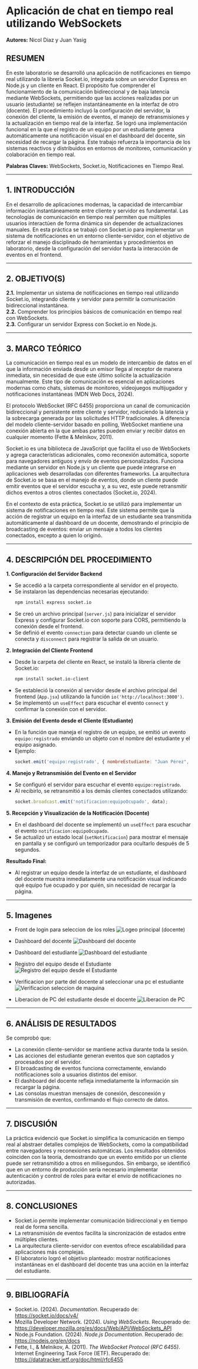 # Aplicación de chat en tiempo real utilizando WebSockets

**Autores:** Nicol Diaz y Juan Yasig  

## RESUMEN

En este laboratorio se desarrolló una aplicación de notificaciones en tiempo real utilizando la librería Socket.io, integrada sobre un servidor Express en Node.js y un cliente en React. El propósito fue comprender el funcionamiento de la comunicación bidireccional y de baja latencia mediante WebSockets, permitiendo que las acciones realizadas por un usuario (estudiante) se reflejen instantáneamente en la interfaz de otro (docente). El procedimiento incluyó la configuración del servidor, la conexión del cliente, la emisión de eventos, el manejo de retransmisiones y la actualización en tiempo real de la interfaz. Se logró una implementación funcional en la que el registro de un equipo por un estudiante genera automáticamente una notificación visual en el dashboard del docente, sin necesidad de recargar la página. Este trabajo refuerza la importancia de los sistemas reactivos y distribuidos en entornos de monitoreo, comunicación y colaboración en tiempo real.

**Palabras Claves:** WebSockets, Socket.io, Notificaciones en Tiempo Real.

---

## 1. INTRODUCCIÓN
En el desarrollo de aplicaciones modernas, la capacidad de intercambiar información instantáneamente entre cliente y servidor es fundamental. Las tecnologías de comunicación en tiempo real permiten que múltiples usuarios interactúen de forma dinámica sin depender de actualizaciones manuales. En esta práctica se trabajó con Socket.io para implementar un sistema de notificaciones en un entorno cliente-servidor, con el objetivo de reforzar el manejo disciplinado de herramientas y procedimientos en laboratorio, desde la configuración del servidor hasta la interacción de eventos en el frontend.

---

## 2. OBJETIVO(S)
**2.1.** Implementar un sistema de notificaciones en tiempo real utilizando Socket.io, integrando cliente y servidor para permitir la comunicación bidireccional instantánea.  
**2.2.** Comprender los principios básicos de comunicación en tiempo real con WebSockets.  
**2.3.** Configurar un servidor Express con Socket.io en Node.js.  

---

## 3. MARCO TEÓRICO
La comunicación en tiempo real es un modelo de intercambio de datos en el que la información enviada desde un emisor llega al receptor de manera inmediata, sin necesidad de que este último solicite la actualización manualmente. Este tipo de comunicación es esencial en aplicaciones modernas como chats, sistemas de monitoreo, videojuegos multijugador y notificaciones instantáneas (MDN Web Docs, 2024).

El protocolo WebSocket (RFC 6455) proporciona un canal de comunicación bidireccional y persistente entre cliente y servidor, reduciendo la latencia y la sobrecarga generada por las solicitudes HTTP tradicionales. A diferencia del modelo cliente-servidor basado en polling, WebSocket mantiene una conexión abierta en la que ambas partes pueden enviar y recibir datos en cualquier momento (Fette & Melnikov, 2011).

Socket.io es una biblioteca de JavaScript que facilita el uso de WebSockets y agrega características adicionales, como reconexión automática, soporte para navegadores antiguos y envío de eventos personalizados. Funciona mediante un servidor en Node.js y un cliente que puede integrarse en aplicaciones web desarrolladas con diferentes frameworks. La arquitectura de Socket.io se basa en el manejo de eventos, donde un cliente puede emitir eventos que el servidor escucha y, a su vez, este puede retransmitir dichos eventos a otros clientes conectados (Socket.io, 2024).

En el contexto de esta práctica, Socket.io se utilizó para implementar un sistema de notificaciones en tiempo real. Este sistema permite que la acción de registrar un equipo en la interfaz de un estudiante sea transmitida automáticamente al dashboard de un docente, demostrando el principio de broadcasting de eventos: enviar un mensaje a todos los clientes conectados, excepto a quien lo originó.

---

## 4. DESCRIPCIÓN DEL PROCEDIMIENTO
**1. Configuración del Servidor Backend**  
- Se accedió a la carpeta correspondiente al servidor en el proyecto.  
- Se instalaron las dependencias necesarias ejecutando:  
  ```bash
  npm install express socket.io
  ```  
- Se creó un archivo principal (`server.js`) para inicializar el servidor Express y configurar Socket.io con soporte para CORS, permitiendo la conexión desde el frontend.  
- Se definió el evento `connection` para detectar cuando un cliente se conecta y `disconnect` para registrar la salida de un usuario.  

**2. Integración del Cliente Frontend**  
- Desde la carpeta del cliente en React, se instaló la librería cliente de Socket.io:  
  ```bash
  npm install socket.io-client
  ```  
- Se estableció la conexión al servidor desde el archivo principal del frontend (`App.jsx`) utilizando la función `io('http://localhost:3000')`.  
- Se implementó un `useEffect` para escuchar el evento `connect` y confirmar la conexión con el servidor.  

**3. Emisión del Evento desde el Cliente (Estudiante)**  
- En la función que maneja el registro de un equipo, se emitió un evento `equipo:registrado` enviando un objeto con el nombre del estudiante y el equipo asignado.  
- Ejemplo:  
  ```javascript
  socket.emit('equipo:registrado', { nombreEstudiante: "Juan Pérez", equipo: "PC-05" });
  ```  

**4. Manejo y Retransmisión del Evento en el Servidor**  
- Se configuró el servidor para escuchar el evento `equipo:registrado`.  
- Al recibirlo, se retransmitió a los demás clientes conectados utilizando:  
  ```javascript
  socket.broadcast.emit('notificacion:equipoOcupado', data);
  ```  

**5. Recepción y Visualización de la Notificación (Docente)**  
- En el dashboard del docente se implementó un `useEffect` para escuchar el evento `notificacion:equipoOcupado`.  
- Se actualizó un estado local (`setNotificacion`) para mostrar el mensaje en pantalla y se configuró un temporizador para ocultarlo después de 5 segundos.  

**Resultado Final:**  
- Al registrar un equipo desde la interfaz de un estudiante, el dashboard del docente muestra inmediatamente una notificación visual indicando qué equipo fue ocupado y por quién, sin necesidad de recargar la página.  

---

## 5. Imagenes

- Front de login para seleccion de los roles
![Logeo principal (docente)](/imagenes/frontSeleccionDocentes.png)

- Dashboard del docente
![Dashboard del docente](/imagenes/dashboardDocente.png)

- Dashboard del estudiante
![Dashboard del estudiante](/imagenes/dashboardEstudiante.png)

- Registro del equipo desde el Estudiante
![Registro del equipo desde el Estudiante](/imagenes/registroEquipoEstudiante.png)

- Verificacion por parte del docente al seleccionar una pc el estudiante
![Verificacion seleccion de maquina](/imagenes/verificacionFinalOcupacionDocente.png)

- Liberacion de PC del estudiante desde el docente
![Liberacion de PC](/imagenes/liberarPcDelEstudianteDocente.png)

---

## 6. ANÁLISIS DE RESULTADOS
Se comprobó que:  
- La conexión cliente-servidor se mantiene activa durante toda la sesión.  
- Las acciones del estudiante generan eventos que son captados y procesados por el servidor.  
- El broadcasting de eventos funciona correctamente, enviando notificaciones solo a usuarios distintos del emisor.  
- El dashboard del docente refleja inmediatamente la información sin recargar la página.  
- Las consolas muestran mensajes de conexión, desconexión y transmisión de eventos, confirmando el flujo correcto de datos.  

---

## 7. DISCUSIÓN
La práctica evidenció que Socket.io simplifica la comunicación en tiempo real al abstraer detalles complejos de WebSockets, como la compatibilidad entre navegadores y reconexiones automáticas. Los resultados obtenidos coinciden con la teoría, demostrando que un evento emitido por un cliente puede ser retransmitido a otros en milisegundos. Sin embargo, se identificó que en un entorno de producción sería necesario implementar autenticación y control de roles para evitar el envío de notificaciones no autorizadas.

---

## 8. CONCLUSIONES
- Socket.io permite implementar comunicación bidireccional y en tiempo real de forma sencilla.  
- La retransmisión de eventos facilita la sincronización de estados entre múltiples clientes.  
- La arquitectura cliente-servidor con eventos ofrece escalabilidad para aplicaciones más complejas.  
- El laboratorio logró el objetivo planteado: mostrar notificaciones instantáneas en el dashboard del docente tras una acción en la interfaz del estudiante.  

---

## 9. BIBLIOGRAFÍA
- Socket.io. (2024). *Documentation*. Recuperado de: https://socket.io/docs/v4/  
- Mozilla Developer Network. (2024). *Using WebSockets*. Recuperado de: https://developer.mozilla.org/es/docs/Web/API/WebSockets_API  
- Node.js Foundation. (2024). *Node.js Documentation*. Recuperado de: https://nodejs.org/en/docs  
- Fette, I., & Melnikov, A. (2011). *The WebSocket Protocol (RFC 6455)*. Internet Engineering Task Force (IETF). Recuperado de: https://datatracker.ietf.org/doc/html/rfc6455  
